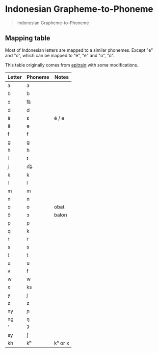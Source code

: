 # Indonesian Grapheme-to-Phoneme

> Indonesian Grapheme-to-Phoneme

## Mapping table

Most of Indonesian letters are mapped to a similar phonemes. Except "e" and "o", which can be mapped to "ê", "è" and "o", "ô".

This table originally comes from [epitrain](https://github.com/dmort27/epitran) with some modifications.

| Letter | Phoneme | Notes     |
| ------ | ------- | --------- |
| a      | a       |           |
| b      | b       |           |
| c      | t͡ɕ      |           |
| d      | d       |           |
| è      | ɛ       | é / e     |
| ê      | ə       |           |
| f      | f       |           |
| g      | ɡ       |           |
| h      | h       |           |
| i      | ɪ       |           |
| j      | d͡ʑ      |           |
| k      | k       |           |
| l      | l       |           |
| m      | m       |           |
| n      | n       |           |
| o      | o       | obat      |
| ô      | ɔ       | balon     |
| p      | p       |           |
| q      | k       |           |
| r      | r       |           |
| s      | s       |           |
| t      | t       |           |
| u      | u       |           |
| v      | f       |           |
| w      | w       |           |
| x      | ks      |           |
| y      | j       |           |
| z      | z       |           |
| ny     | ɲ       |           |
| ng     | ŋ       |           |
| '      | ʔ       |           |
| sy     | ʃ       |           |
| kh     | kʰ      | kʰ or x   |
